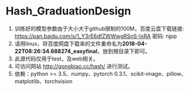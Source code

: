 # Hash_GraduationDesign

1. 训练好的模型参数由于大小大于github限制的100M，百度云盘下载链接: https://pan.baidu.com/s/1_Y3rE6dfZWWwgRSnS-IxRA 密码: njpp
2. 请用linux，将百度网盘下载来的文件重命名为**2018-04-22T08:26:34.688274_easyfinal**，放到根目录下即可。
3. 此源代码仅用于test，及web相关。
4. 可访问网站 http://gongbiao.cc/hash/ 进行测试。
5. 依赖：python >= 3.5、numpy、pytorch 0.3.1、scikit-image、pillow、matplotlib、torchvision
